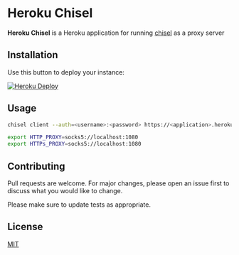 # Heroku Chisel

**Heroku Chisel** is a Heroku application for running [chisel](https://github.com/jpillora/chisel) as a proxy server

## Installation

Use this button to deploy your instance:

[![Heroku Deploy](https://www.herokucdn.com/deploy/button.svg)](https://heroku.com/deploy?template=https://github.com/ckoliber/heroku-proxy)

## Usage

```bash
chisel client --auth=<username>:<password> https://<application>.herokuapp.com/ 0.0.0.0:socks

export HTTP_PROXY=socks5://localhost:1080
export HTTPs_PROXY=socks5://localhost:1080
```

## Contributing

Pull requests are welcome. For major changes, please open an issue first to discuss what you would like to change.

Please make sure to update tests as appropriate.

## License

[MIT](https://choosealicense.com/licenses/mit/)
